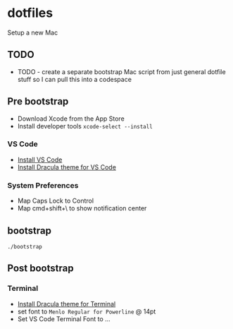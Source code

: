 # dotfiles
Setup a new Mac

## TODO
* TODO - create a separate bootstrap Mac script from just general dotfile stuff so I can pull this into a codespace

## Pre bootstrap
* Download Xcode from the App Store
* Install developer tools `xcode-select --install`
### VS Code
* [Install VS Code](https://code.visualstudio.com)
* [Install Dracula theme for VS Code](https://github.com/dracula/visual-studio-code)
### System Preferences
* Map Caps Lock to Control
* Map cmd+shift+\ to show notification center

## bootstrap
```
./bootstrap
```

## Post bootstrap
### Terminal
* [Install Dracula theme for Terminal](https://github.com/dracula/terminal-app)
* set font to `Menlo Regular for Powerline` @ 14pt
* Set VS Code Terminal Font to ...
